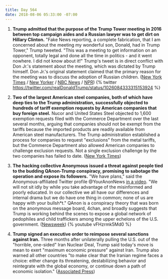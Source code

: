 ```yaml
---
title: Day 564
date: 2018-08-06 05:33:00 -07:00
---
```


1. **Trump admitted that the purpose of the Trump Tower meeting in 2016 between top campaign aides and a Russian lawyer was to get dirt on Hillary Clinton.** "Fake News reporting, a complete fabrication, that I am concerned about the meeting my wonderful son, Donald, had in Trump Tower," Trump tweeted. "This was a meeting to get information on an opponent, totally legal and done all the time in politics - and it went nowhere. I did not know about it!" Trump's tweet is in direct conflict with Don Jr.'s statement about the meeting, which was dictated by Trump himself. Don Jr.'s original statement claimed that the primary reason for the meeting was to discuss the adoption of Russian children. ([New York Times](https://www.nytimes.com/2018/08/05/us/politics/trump-tower-meeting-donald-jr.html) / [New Yorker](https://www.newyorker.com/news-desk/swamp-chronicles/the-day-trump-told-us-there-was-attempted-collusion-with-russia) / [NBC News](https://www.nbcnews.com/politics/first-read/white-house-s-story-trump-tower-meeting-shifts-yet-again-n897891) / [NPR](https://www.npr.org/2018/08/06/635860399/trump-admits-his-son-met-with-russian-lawyer-to-get-dirt-on-clinton))
   {% twitter https://twitter.com/realDonaldTrump/status/1026084333315153924 %}


1. **Two of the largest American steel companies, both of which have deep ties to the Trump administration, successfully objected to hundreds of tariff exemption requests by American companies that buy foreign steel.** Nucor and United States Steel objected to 1,600 exemption requests filed with the Commerce Department over the last several months, arguing that companies should not be exempt from the tariffs because the imported products are readily available from American steel manufacturers. The Trump administration established a process for companies to request "exclusions" from the metal tariffs, but the Commerce Department also allowed American companies to challenge exclusion requests. Not a single exclusion challenge by the two companies has failed to date. ([New York Times](https://www.nytimes.com/2018/08/05/us/politics/nucor-us-steel-tariff-exemptions.html))

2. **The hacking collective Anonymous issued a threat against people tied to the budding QAnon-Trump conspiracy, promising to sabotage the operation and expose its followers.** "We have plans," said the Anonymous-affiliated Twitter profile @YourAnonNews [in a video](https://youtu.be/vFHzrmk5Md0). "We will not sit idly by while you take advantage of the misinformed and poorly educated. In our collective we all have our differences and internal drama but we do have one thing in common; none of us are happy with your bullsh\*t." QAnon is a conspiracy theory that was born on the anonymous message board, 4chan, and broadly suggests that Trump is working behind the scenes to expose a global network of pedophiles and child traffickers among the upper echelons of the U.S. government. ([Newsweek](https://www.newsweek.com/anonymous-hacking-collective-threatens-qanon-conspiracy-theorists-1058062))
   {% youtube vFHzrmk5Md0 %}

3. **Trump signed an executive order to reimpose several sanctions against Iran.** Three months after unilaterally pulling the U.S. out of the "horrible, one-sided" Iran Nuclear Deal, Trump said today's move is mean to exert "maximum economic pressure" against Iran. Trump also warned all other countries "to make clear that the Iranian regime faces a choice: either change its threatening, destabilizing behavior and reintegrate with the global economy, or continue down a path of economic isolation." ([Associated Press](https://apnews.com/d91a8e71b45b456a97f6a633a391a0c4/The-Latest:-Trump-reinstates-many-sanctions-on-Iran))